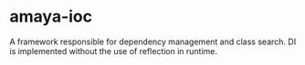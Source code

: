 # amaya-ioc
A framework responsible for dependency management and class search. 
DI is implemented without the use of reflection in runtime.
